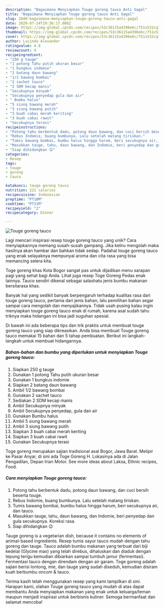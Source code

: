 ```yaml
---
description: "Bagaimana Menyiapkan Touge goreng tauco Anti Gagal"
title: "Bagaimana Menyiapkan Touge goreng tauco Anti Gagal"
slug: 2040-bagaimana-menyiapkan-touge-goreng-tauco-anti-gagal
date: 2020-07-24T19:36:17.008Z
image: https://img-global.cpcdn.com/recipes/53c36115a4396e6c/751x532cq70/touge-goreng-tauco-foto-resep-utama.jpg
thumbnail: https://img-global.cpcdn.com/recipes/53c36115a4396e6c/751x532cq70/touge-goreng-tauco-foto-resep-utama.jpg
cover: https://img-global.cpcdn.com/recipes/53c36115a4396e6c/751x532cq70/touge-goreng-tauco-foto-resep-utama.jpg
author: Lucinda Alexander
ratingvalue: 4.8
reviewcount: 4
recipeingredient:
- "250 g tauge"
- "1 potong Tahu putih ukuran besar"
- "1 bungkus indomie"
- "2 batang daun bawang"
- "1/2 bawang bombai"
- "2 sachet tauco"
- "2 SDM kecap manis"
- "Secukupnya minyak"
- "Secukupnya penyedap gula dan air"
- " Bumbu halus"
- "5 siung bawang merah"
- "3 siung bawang putih"
- "3 buah cabai merah keriting"
- "3 buah cabai rawit"
- "Secukupnya terasi"
recipeinstructions:
- "Potong tahu berbentuk dadu, potong daun bawang, dan cuci bersih beserta touge."
- "Rebus Indomie, buang bumbunya. Lalu setelah matang tiriskan."
- "Tumis bawang bombai, bumbu halus hingga harum, beri secukupnya air, dan tauco."
- "Masukkan tauge, tahu, daun bawang, dan Indomie, beri penyedap dan gula secukupnya. Koreksi rasa."
- "Siap dihidangkan 😉"
categories:
- Resep
tags:
- touge
- goreng
- tauco

katakunci: touge goreng tauco 
nutrition: 221 calories
recipecuisine: Indonesian
preptime: "PT10M"
cooktime: "PT31M"
recipeyield: "2"
recipecategory: Dinner

---
```



![Touge goreng tauco](https://img-global.cpcdn.com/recipes/53c36115a4396e6c/751x532cq70/touge-goreng-tauco-foto-resep-utama.jpg)

Lagi mencari inspirasi resep touge goreng tauco yang unik? Cara menyiapkannya memang susah-susah gampang. Jika keliru mengolah maka hasilnya akan hambar dan bahkan tidak sedap. Padahal touge goreng tauco yang enak selayaknya mempunyai aroma dan cita rasa yang bisa memancing selera kita.

Toge goreng khas Kota Bogor sangat pas untuk dijadikan menu sarapan pagi yang sehat bagi Anda. Lihat juga resep Toge Goreng Pedas enak lainnya. Tauco sendiri dikenal sebagai salashatu jenis bumbu makanan bersitarasa khas.

Banyak hal yang sedikit banyak berpengaruh terhadap kualitas rasa dari touge goreng tauco, pertama dari jenis bahan, lalu pemilihan bahan segar sampai cara mengolah dan menyajikannya. Tidak usah pusing kalau ingin menyiapkan touge goreng tauco enak di rumah, karena asal sudah tahu triknya maka hidangan ini bisa jadi suguhan spesial.


Di bawah ini ada beberapa tips dan trik praktis untuk membuat touge goreng tauco yang siap dikreasikan. Anda bisa membuat Touge goreng tauco memakai 15 bahan dan 5 tahap pembuatan. Berikut ini langkah-langkah untuk membuat hidangannya.

<!--inarticleads1-->

##### Bahan-bahan dan bumbu yang diperlukan untuk menyiapkan Touge goreng tauco:

1. Siapkan 250 g tauge
1. Gunakan 1 potong Tahu putih ukuran besar
1. Gunakan 1 bungkus indomie
1. Siapkan 2 batang daun bawang
1. Ambil 1/2 bawang bombai
1. Gunakan 2 sachet tauco
1. Sediakan 2 SDM kecap manis
1. Ambil Secukupnya minyak
1. Ambil Secukupnya penyedap, gula dan air
1. Gunakan  Bumbu halus
1. Ambil 5 siung bawang merah
1. Ambil 3 siung bawang putih
1. Siapkan 3 buah cabai merah keriting
1. Siapkan 3 buah cabai rawit
1. Gunakan Secukupnya terasi


Toge goreng merupakan sajian tradisional asal Bogor, Jawa Barat. Melipir ke Pasar Anyar, di sini ada Toge Goreng H. Lokasinya ada di Jalan Pengadilan, Depan Irian Motor. See more ideas about Laksa, Ethnic recipes, Food. 

<!--inarticleads2-->

##### Cara menyiapkan Touge goreng tauco:

1. Potong tahu berbentuk dadu, potong daun bawang, dan cuci bersih beserta touge.
1. Rebus Indomie, buang bumbunya. Lalu setelah matang tiriskan.
1. Tumis bawang bombai, bumbu halus hingga harum, beri secukupnya air, dan tauco.
1. Masukkan tauge, tahu, daun bawang, dan Indomie, beri penyedap dan gula secukupnya. Koreksi rasa.
1. Siap dihidangkan 😉


Tauge goreng is a vegetarian dish, because it contains no elements of animal-based ingredients. Resep tumis sayur tauco mudah dengan tahu goreng dan tauge. Tauco adalah bumbu makanan yang terbuat dari biji kedelai (Glycine max) yang telah direbus, dihaluskan dan diaduk dengan tepung terigu kemudian dibiarkan sampai tumbuh jamur (fermentasi). Fermentasi tauco dengan direndam dengan air garam. Toge goreng adalah sajian berisi lontong, mie, dan tauge yang sudah diseduh, kemudian disiram kuah berbumbu oncom &amp; tauco. 

Terima kasih telah menggunakan resep yang kami tampilkan di sini. Harapan kami, olahan Touge goreng tauco yang mudah di atas dapat membantu Anda menyiapkan makanan yang enak untuk keluarga/teman maupun menjadi inspirasi untuk berbisnis kuliner. Semoga bermanfaat dan selamat mencoba!
